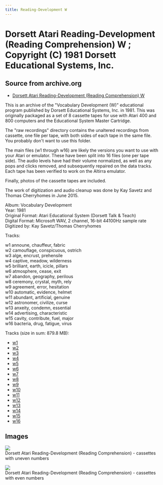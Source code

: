 ```yaml
---
title: Reading-Development W
---
```

# Dorsett Atari Reading-Development (Reading Comprehension) W ; Copyright (C) 1981 Dorsett Educational Systems, Inc.  
## Source from archive.org  
- [Dorsett Atari Reading-Development (Reading Comprehension) W](https://archive.org/details/DorsettAtariVocabularyDevelopmentW)  
  
This is an archive of the "Vocabulary Development (W)" educational program published by Dorsett Educational Systems, Inc. in 1981. This was originally packaged as a set of 8 cassette tapes for use with Atari 400 and 800 computers and the Educational System Master Cartridge.  
  
The "raw recordings" directory contains the unaltered recordings from cassette, one file per tape, with both sides of each tape in the same file. You probably don't want to use this folder.  
  
The main files (w1 through w16) are likely the versions you want to use with your Atari or emulator. These have been split into 16 files (one per tape side). The audio levels have had their volume normalized, as well as any pops and clicks removed, and subsequently repaired on the data tracks. Each tape has been verified to work on the Altirra emulator.  
  
Finally, photos of the cassette tapes are included.  
  
The work of digitization and audio cleanup was done by Kay Savetz and Thomas Cherryhomes in June 2015.  
  
Album: Vocabulary Development  
Year: 1981  
Original Format: Atari Educational System (Dorsett Talk & Teach)  
Digital Format: Microsoft WAV, 2 channel, 16-bit 44100Hz sample rate  
Digitized by: Kay Savetz/Thomas Cherryhomes  
  
Tracks:  
  
w1	announe, chauffeur, fabric  
w2	camouflage, conspicuous, ostrich  
w3	alge, encrust, prehensile  
w4	captive, meadow, wilderness  
w5	brilliant, earth, icicle, pillars  
w6	atmosphere, cease, exit  
w7	abandon, geography, perilous  
w8	ceremony, crystal, myth, rely  
w9	agreement, error, hesitation  
w10	automatic, evidence, helmet  
w11	abundant, artificial, genuine  
w12	astronomer, civilize, curse  
w13	anxeity, condemn, essential  
w14	advertising, characteristic  
w15	cavity, contribute, fuel, major  
w16	bacteria, drug, fatigue, virus  
  
Tracks (size in sum: 879.8 MB):  
  
- [w1](http://data.atariwiki.org/FLAC/Reading-Comprehension_W/w1.flac)  
- [w2](http://data.atariwiki.org/FLAC/Reading-Comprehension_W/w2.flac)  
- [w3](http://data.atariwiki.org/FLAC/Reading-Comprehension_W/w3.flac)  
- [w4](http://data.atariwiki.org/FLAC/Reading-Comprehension_W/w4.flac)  
- [w5](http://data.atariwiki.org/FLAC/Reading-Comprehension_W/w5.flac)  
- [w6](http://data.atariwiki.org/FLAC/Reading-Comprehension_W/w6.flac)  
- [w7](http://data.atariwiki.org/FLAC/Reading-Comprehension_W/w7.flac)  
- [w8](http://data.atariwiki.org/FLAC/Reading-Comprehension_W/w8.flac)  
- [w9](http://data.atariwiki.org/FLAC/Reading-Comprehension_W/w9.flac)  
- [w10](http://data.atariwiki.org/FLAC/Reading-Comprehension_W/w10.flac)  
- [w11](http://data.atariwiki.org/FLAC/Reading-Comprehension_W/w11.flac)  
- [w12](http://data.atariwiki.org/FLAC/Reading-Comprehension_W/w12.flac)  
- [w13](http://data.atariwiki.org/FLAC/Reading-Comprehension_W/w13.flac)  
- [w14](http://data.atariwiki.org/FLAC/Reading-Comprehension_W/w14.flac)  
- [w15](http://data.atariwiki.org/FLAC/Reading-Comprehension_W/w15.flac)  
- [w16](http://data.atariwiki.org/FLAC/Reading-Comprehension_W/w16.flac)  
## Images  
![](attachments/wA_.jpg)  
Dorsett Atari Reading-Development (Reading Comprehension) - cassettes with uneven numbers  
  
![](attachments/wB_.jpg)  
Dorsett Atari Reading-Development (Reading Comprehension) - cassettes with even numbers  
